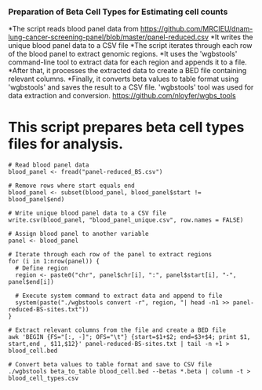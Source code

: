 ### Preparation of Beta Cell Types for Estimating cell counts

*The script reads blood panel data from https://github.com/MRCIEU/dnam-lung-cancer-screening-panel/blob/master/panel-reduced.csv
*It writes the unique blood panel data to a CSV file
*The script iterates through each row of the blood panel to extract genomic regions.
*It uses the 'wgbstools' command-line tool to extract data for each region and appends it to a file.
*After that, it processes the extracted data to create a BED file containing relevant columns.
*Finally, it converts beta values to table format using 'wgbstools' and saves the result to a CSV file.
'wgbstools' tool was used for data extraction and conversion. https://github.com/nloyfer/wgbs_tools

# This script prepares beta cell types files for analysis.

```
# Read blood panel data
blood_panel <- fread("panel-reduced_BS.csv")

# Remove rows where start equals end
blood_panel <- subset(blood_panel, blood_panel$start != blood_panel$end)

# Write unique blood panel data to a CSV file
write.csv(blood_panel, "blood_panel_unique.csv", row.names = FALSE)

# Assign blood panel to another variable
panel <- blood_panel

# Iterate through each row of the panel to extract regions
for (i in 1:nrow(panel)) {
  # Define region
  region <- paste0("chr", panel$chr[i], ":", panel$start[i], "-", panel$end[i])
  
  # Execute system command to extract data and append to file
  system(paste("./wgbstools convert -r", region, "| head -n1 >> panel-reduced-BS-sites.txt"))
}

# Extract relevant columns from the file and create a BED file
awk 'BEGIN {FS="[:, -]"; OFS="\t"} {start=$1+$2; end=$3+$4; print $1, start,end , $11,$12}' panel-reduced-BS-sites.txt | tail -n +1 > blood_cell.bed

# Convert beta values to table format and save to CSV file
./wgbstools beta_to_table blood_cell.bed --betas *.beta | column -t > blood_cell_types.csv
```
